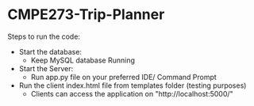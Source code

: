 # CMPE273-Trip-Planner

Steps to run the code:
- Start the database:
    - Keep MySQL database Running
- Start the Server: 
    - Run app.py file on your preferred IDE/ Command Prompt
- Run the client index.html file from templates folder (testing purposes)
    - Clients can access the application on "http://localhost:5000/"
